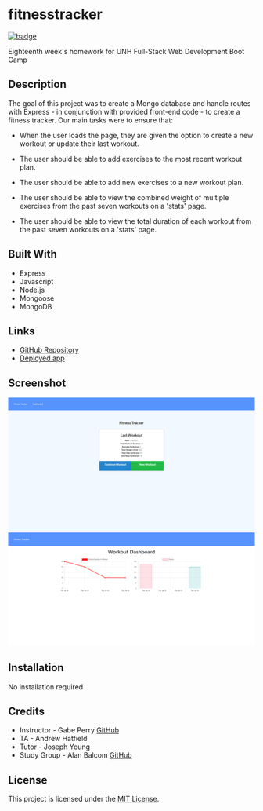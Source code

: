 # fitnesstracker

[![badge](https://img.shields.io/badge/license-MIT-green)](https://choosealicense.com/licenses/mit)

Eighteenth week's homework for UNH Full-Stack Web Development Boot Camp

## Description

The goal of this project was to create a Mongo database and handle routes with Express - in conjunction with provided front-end code - to create a fitness tracker. Our main tasks were to ensure that:

* When the user loads the page, they are given the option to create a new workout or update their last workout. 

* The user should be able to add exercises to the most recent workout plan.

* The user should be able to add new exercises to a new workout plan.

* The user should be able to view the combined weight of multiple exercises from the past seven workouts on a 'stats' page.

* The user should be able to view the total duration of each workout from the past seven workouts on a 'stats' page.

## Built With

* Express
* Javascript
* Node.js
* Mongoose
* MongoDB

## Links

* [GitHub Repository](https://github.com/shabobble/fitnesstracker)
* [Deployed app](https://still-forest-94479.herokuapp.com/)

## Screenshot

![Homepage Screenshot](homepage.png)
![Dashboard Screenshot](dashboard.png)

## Installation

No installation required

## Credits

* Instructor - Gabe Perry [GitHub](https://github.com/Gperry22)
* TA - Andrew Hatfield
* Tutor - Joseph Young
* Study Group - Alan Balcom [GitHub](https://github.com/abalcs)

## __License__ 

 This project is licensed under the [MIT License](https://choosealicense.com/licenses/mit). 


